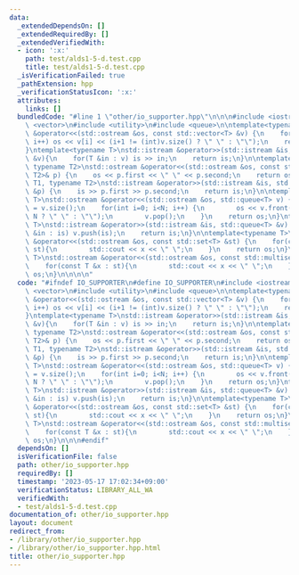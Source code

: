 ```yaml
---
data:
  _extendedDependsOn: []
  _extendedRequiredBy: []
  _extendedVerifiedWith:
  - icon: ':x:'
    path: test/alds1-5-d.test.cpp
    title: test/alds1-5-d.test.cpp
  _isVerificationFailed: true
  _pathExtension: hpp
  _verificationStatusIcon: ':x:'
  attributes:
    links: []
  bundledCode: "#line 1 \"other/io_supporter.hpp\"\n\n\n#include <iostream>\n#include\
    \ <vector>\n#include <utility>\n#include <queue>\n\ntemplate<typename T>\nstd::ostream\
    \ &operator<<(std::ostream &os, const std::vector<T> &v) {\n    for(int i=0; i<(int)v.size();\
    \ i++) os << v[i] << (i+1 != (int)v.size() ? \" \" : \"\");\n    return os;\n\
    }\ntemplate<typename T>\nstd::istream &operator>>(std::istream &is, std::vector<T>\
    \ &v){\n    for(T &in : v) is >> in;\n    return is;\n}\n\ntemplate<typename T1,\
    \ typename T2>\nstd::ostream &operator<<(std::ostream &os, const std::pair<T1,\
    \ T2>& p) {\n    os << p.first << \" \" << p.second;\n    return os;\n}\ntemplate<typename\
    \ T1, typename T2>\nstd::istream &operator>>(std::istream &is, std::pair<T1, T2>\
    \ &p) {\n    is >> p.first >> p.second;\n    return is;\n}\n\ntemplate<typename\
    \ T>\nstd::ostream &operator<<(std::ostream &os, std::queue<T> v) {\n    int N\
    \ = v.size();\n    for(int i=0; i<N; i++) {\n        os << v.front() << (i+1 !=\
    \ N ? \" \" : \"\");\n        v.pop();\n    }\n    return os;\n}\ntemplate<typename\
    \ T>\nstd::istream &operator>>(std::istream &is, std::queue<T> &v) {\n    for(T\
    \ &in : is) v.push(is);\n    return is;\n}\n\ntemplate<typename T>\nstd::ostream\
    \ &operator<<(std::ostream &os, const std::set<T> &st) {\n    for(const T &x :\
    \ st){\n        std::cout << x << \" \";\n    }\n    return os;\n}\n\ntemplate<typename\
    \ T>\nstd::ostream &operator<<(std::ostream &os, const std::multiset<T> &st) {\n\
    \    for(const T &x : st){\n        std::cout << x << \" \";\n    }\n    return\
    \ os;\n}\n\n\n\n"
  code: "#ifndef IO_SUPPORTER\n#define IO_SUPPORTER\n#include <iostream>\n#include\
    \ <vector>\n#include <utility>\n#include <queue>\n\ntemplate<typename T>\nstd::ostream\
    \ &operator<<(std::ostream &os, const std::vector<T> &v) {\n    for(int i=0; i<(int)v.size();\
    \ i++) os << v[i] << (i+1 != (int)v.size() ? \" \" : \"\");\n    return os;\n\
    }\ntemplate<typename T>\nstd::istream &operator>>(std::istream &is, std::vector<T>\
    \ &v){\n    for(T &in : v) is >> in;\n    return is;\n}\n\ntemplate<typename T1,\
    \ typename T2>\nstd::ostream &operator<<(std::ostream &os, const std::pair<T1,\
    \ T2>& p) {\n    os << p.first << \" \" << p.second;\n    return os;\n}\ntemplate<typename\
    \ T1, typename T2>\nstd::istream &operator>>(std::istream &is, std::pair<T1, T2>\
    \ &p) {\n    is >> p.first >> p.second;\n    return is;\n}\n\ntemplate<typename\
    \ T>\nstd::ostream &operator<<(std::ostream &os, std::queue<T> v) {\n    int N\
    \ = v.size();\n    for(int i=0; i<N; i++) {\n        os << v.front() << (i+1 !=\
    \ N ? \" \" : \"\");\n        v.pop();\n    }\n    return os;\n}\ntemplate<typename\
    \ T>\nstd::istream &operator>>(std::istream &is, std::queue<T> &v) {\n    for(T\
    \ &in : is) v.push(is);\n    return is;\n}\n\ntemplate<typename T>\nstd::ostream\
    \ &operator<<(std::ostream &os, const std::set<T> &st) {\n    for(const T &x :\
    \ st){\n        std::cout << x << \" \";\n    }\n    return os;\n}\n\ntemplate<typename\
    \ T>\nstd::ostream &operator<<(std::ostream &os, const std::multiset<T> &st) {\n\
    \    for(const T &x : st){\n        std::cout << x << \" \";\n    }\n    return\
    \ os;\n}\n\n\n#endif"
  dependsOn: []
  isVerificationFile: false
  path: other/io_supporter.hpp
  requiredBy: []
  timestamp: '2023-05-17 17:02:34+09:00'
  verificationStatus: LIBRARY_ALL_WA
  verifiedWith:
  - test/alds1-5-d.test.cpp
documentation_of: other/io_supporter.hpp
layout: document
redirect_from:
- /library/other/io_supporter.hpp
- /library/other/io_supporter.hpp.html
title: other/io_supporter.hpp
---
```

